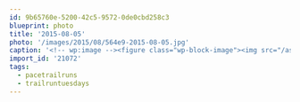 ```yaml
---
id: 9b65760e-5200-42c5-9572-0de0cbd258c3
blueprint: photo
title: '2015-08-05'
photo: '/images/2015/08/564e9-2015-08-05.jpg'
caption: '<!-- wp:image --><figure class="wp-block-image"><img src="/assets/images/2015/08/564e9-2015-08-05.jpg" /></figure><!-- /wp:image --><!-- wp:paragraph --><p>#trailruntuesdays  #pacetrailruns</p><!-- /wp:paragraph -->'
import_id: '21072'
tags:
  - pacetrailruns
  - trailruntuesdays
---
```

